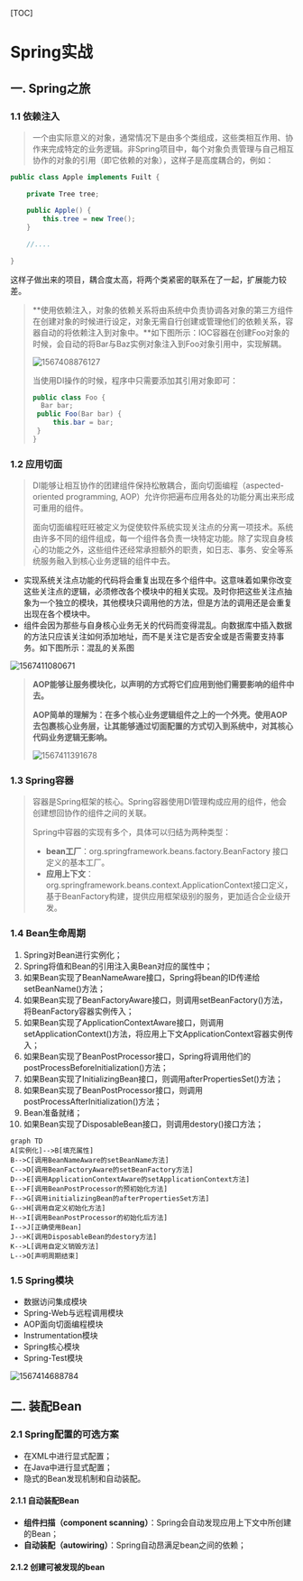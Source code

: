 [TOC]

# Spring实战

## 一. Spring之旅
### 1.1 依赖注入
> 一个由实际意义的对象，通常情况下是由多个类组成，这些类相互作用、协作来完成特定的业务逻辑。非Spring项目中，每个对象负责管理与自己相互协作的对象的引用（即它依赖的对象），这样子是高度耦合的，例如：

```java
public class Apple implements Fuilt {
    
    private Tree tree;
    
    public Apple() {
        this.tree = new Tree();
    }
    
    //....
    
}
```

这样子做出来的项目，耦合度太高，将两个类紧密的联系在了一起，扩展能力较差。  
> **使用依赖注入，对象的依赖关系将由系统中负责协调各对象的第三方组件在创建对象的时候进行设定，对象无需自行创建或管理他们的依赖关系，容器自动的将依赖注入到对象中。**如下图所示：IOC容器在创建Foo对象的时候，会自动的将Bar与Baz实例对象注入到Foo对象引用中，实现解耦。
>
> ![1567408876127](E:\note\IDEA托管笔记\学习笔记\Java框架\assets\1567408876127.png)
>
> 当使用DI操作的时候，程序中只需要添加其引用对象即可：
>
> ```java
> public class Foo {
> 	Bar bar;
>  public Foo(Bar bar) {
>      this.bar = bar;
>  }
> }
> ```

### 1.2 应用切面

> DI能够让相互协作的团建组件保持松散耦合，面向切面编程（aspected-oriented programming, AOP）允许你把遍布应用各处的功能分离出来形成可重用的组件。
>
> 面向切面编程旺旺被定义为促使软件系统实现关注点的分离一项技术。系统由许多不同的组件组成，每一个组件各负责一块特定功能。除了实现自身核心的功能之外，这些组件还经常承担额外的职责，如日志、事务、安全等系统服务融入到核心业务逻辑的组件中去。

- 实现系统关注点功能的代码将会重复出现在多个组件中。这意味着如果你改变这些关注点的逻辑，必须修改各个模块中的相关实现。及时你把这些关注点抽象为一个独立的模块，其他模块只调用他的方法，但是方法的调用还是会重复出现在各个模块中。
- 组件会因为那些与自身核心业务无关的代码而变得混乱。向数据库中插入数据的方法只应该关注如何添加地址，而不是关注它是否安全或是否需要支持事务。如下图所示：混乱的关系图

![1567411080671](E:\note\IDEA托管笔记\学习笔记\Java框架\assets\1567411080671.png)

> **AOP能够让服务模块化，以声明的方式将它们应用到他们需要影响的组件中去。**
>
> **AOP简单的理解为：在多个核心业务逻辑组件之上的一个外壳。使用AOP去包裹核心业务层，让其能够通过切面配置的方式切入到系统中，对其核心代码业务逻辑无影响。**
>
> ![1567411391678](E:\note\IDEA托管笔记\学习笔记\Java框架\assets\1567411391678.png)

### 1.3 Spring容器

> 容器是Spring框架的核心。Spring容器使用DI管理构成应用的组件，他会创建想回协作的组件之间的关联。
>
> Spring中容器的实现有多个，具体可以归结为两种类型：
>
> - **bean工厂**：org.springframework.beans.factory.BeanFactory 接口定义的基本工厂。
> - **应用上下文**：org.springframework.beans.context.ApplicationContext接口定义，基于BeanFactory构建，提供应用框架级别的服务，更加适合企业级开发。

### 1.4 Bean生命周期

1. Spring对Bean进行实例化；
2. Spring将值和Bean的引用注入奥Bean对应的属性中；
3. 如果Bean实现了BeanNameAware接口，Spring将bean的ID传递给setBeanName()方法；
4. 如果Bean实现了BeanFactoryAware接口，则调用setBeanFactory()方法，将BeanFactory容器实例传入；
5. 如果Bean实现了ApplicationContextAware接口，则调用setApplicationContext()方法，将应用上下文ApplicationContext容器实例传入；
6. 如果Bean实现了BeanPostProcessor接口，Spring将调用他们的postProcessBeforeInitialization()方法；
7. 如果Bean实现了InitializingBean接口，则调用afterPropertiesSet()方法；
8. 如果Bean实现了BeanPostProcessor接口，则调用postProcessAfterInitialization()方法；
9. Bean准备就绪；
10. 如果Bean实现了DisposableBean接口，则调用destory()接口方法；

```mermaid
graph TD
A[实例化]-->B[填充属性]
B-->C[调用BeanNameAware的setBeanName方法] 
C-->D[调用BeanFactoryAware的setBeanFactory方法]
D-->E[调用ApplicationContextAware的setApplicationContext方法]
E-->F[调用BeanPostProcessor的预初始化方法]
F-->G[调用initializingBean的afterPropertiesSet方法]
G-->H[调用自定义初始化方法]
H-->I[调用BeanPostProcessor的初始化后方法]
I-->J[正确使用Bean]
J-->K[调用DisposableBean的destory方法]
K-->L[调用自定义销毁方法]
L-->O[声明周期结束]

```

### 1.5 Spring模块

- 数据访问集成模块
- Spring-Web与远程调用模块
- AOP面向切面编程模块
- Instrumentation模块
- Spring核心模块
- Spring-Test模块

![1567414688784](E:\note\IDEA托管笔记\学习笔记\Java框架\assets\1567414688784.png)



## 二. 装配Bean

### 2.1 Spring配置的可选方案

- 在XML中进行显式配置；
- 在Java中进行显式配置；
- 隐式的Bean发现机制和自动装配。

#### 2.1.1 自动装配Bean

- **组件扫描（component scanning）**：Spring会自动发现应用上下文中所创建的Bean；
- **自动装配（autowiring）**：Spring自动昂满足bean之间的依赖；

#### 2.1.2 创建可被发现的bean





















